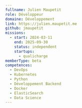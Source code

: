 ```yaml
---
fullname: Julien Maupetit
role: Développeur
domaine: Développement
link: https://julien.maupetit.me
github: jmaupetit
missions:
  - start: 2024-03-11
    end: 2025-09-30
    status: independent
    startups:
      - qualicharge
memberType: beta
competences:
  - DevOps
  - Kubernetes
  - Python
  - Développement Backend
  - Docker
  - ElasticSearch
  - Data Science
---
```

